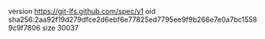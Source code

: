 version https://git-lfs.github.com/spec/v1
oid sha256:2aa92f19d279dfce2d6ebf6e77825ed7795ee9f9b266e7e0a7bc15589c9f7806
size 30037
